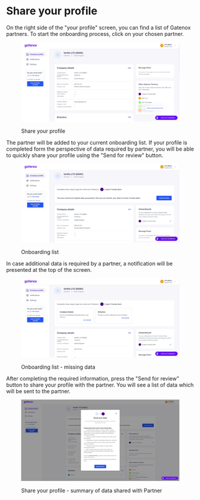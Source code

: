 # Share your profile

On the right side of the "your profile" screen, you can find a list of Gatenox partners. To start the onboarding process, click on your chosen partner.

<figure><img src="../../.gitbook/assets/Other_Gatenox_partners.png" alt="Share your profile"><figcaption><p>Share your profile</p></figcaption></figure>

The partner will be added to your current onboarding list. If your profile is completed form the perspective of data required by partner, you will be able to quickly share your profile using the "Send for review" button.

<figure><img src="../../.gitbook/assets/Share_profile_onboarding1.png" alt="Onboarding list"><figcaption><p>Onboarding list</p></figcaption></figure>

In case additional data is required by a partner, a notification will be presented at the top of the screen.

<figure><img src="../../.gitbook/assets/Share_profile_onboarding_missing.png" alt="Onboarding list - missing data"><figcaption><p>Onboarding list - missing data</p></figcaption></figure>

After completing the required information, press the "Send for review" button to share your profile with the partner. You will see a list of data which will be sent to the partner.

<figure><img src="../../.gitbook/assets/Share_profile_onboarding_send.png" alt="Share your profile - summary of data shared with Partner"><figcaption><p>Share your profile - summary of data shared with Partner</p></figcaption></figure>
